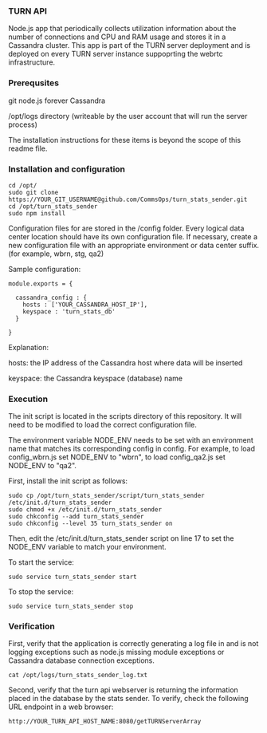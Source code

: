 ### TURN API

Node.js app that periodically collects utilization information about the number of connections and CPU and RAM usage and stores it in a Cassandra cluster.
This app is part of the TURN server deployment and is deployed on every TURN server instance suppoprting the webrtc infrastructure.


### Prerequsites

git
node.js
forever
Cassandra

/opt/logs directory (writeable by the user account that will run the server process)


The installation instructions for these items is beyond the scope of this readme file.



### Installation and configuration 


```
cd /opt/
sudo git clone https://YOUR_GIT_USERNAME@github.com/CommsOps/turn_stats_sender.git
cd /opt/turn_stats_sender
sudo npm install
```


Configuration files for are stored in the  /config folder. Every logical data center location should have its own configuration file.  If necessary, create a new configuration file with an appropriate environment or data center suffix. (for example, wbrn, stg, qa2)


Sample configuration:

```
module.exports = { 

  cassandra_config : {
    hosts : ['YOUR_CASSANDRA_HOST_IP'],
    keyspace : 'turn_stats_db'
  }
  
}
```

Explanation:

hosts:  the IP address of the Cassandra host where data will be inserted

keyspace:  the Cassandra keyspace (database) name


### Execution

The init script is located in the scripts directory of this repository.  It will need to be modified to load the correct configuration file. 

The environment variable NODE_ENV needs to be set with an environment name that matches its corresponding config in config. For example, to load config_wbrn.js set NODE_ENV to "wbrn", to load config_qa2.js set NODE_ENV to "qa2".   


First, install the init script as follows:

```
sudo cp /opt/turn_stats_sender/script/turn_stats_sender /etc/init.d/turn_stats_sender
sudo chmod +x /etc/init.d/turn_stats_sender
sudo chkconfig --add turn_stats_sender
sudo chkconfig --level 35 turn_stats_sender on
```

Then, edit the /etc/init.d/turn_stats_sender script on line 17 to set the NODE_ENV variable to match your environment. 


To start the service:
```
sudo service turn_stats_sender start
```

To stop the service:
```
sudo service turn_stats_sender stop
```


### Verification

First, verify that the application is correctly generating a log file in and is not logging exceptions such as node.js missing module exceptions or Cassandra database connection exceptions. 

```
cat /opt/logs/turn_stats_sender_log.txt
```

Second, verify that the turn api webserver is returning the information placed in the database by the stats sender. To verify, check the following URL endpoint in a web browser:

```
http://YOUR_TURN_API_HOST_NAME:8080/getTURNServerArray
```









